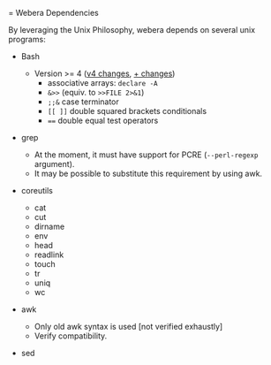 <!-- %set:TITLE=webera dependencies-->
<!-- %include:common/head.html-->

= Webera Dependencies

By leveraging the Unix Philosophy, webera depends on several unix programs:

* Bash
  - Version >= 4 ([v4 changes](http://wiki.bash-hackers.org/bash4), [+ changes](http://wiki.bash-hackers.org/scripting/bashchanges))
    - associative arrays: `declare -A`
    - `&>>` (equiv. to `>>FILE 2>&1`)
    - `;;&` case terminator
    - `[[ ]]` double squared brackets conditionals
    - `==` double equal test operators
* grep
  - At the moment, it must have support for PCRE (`--perl-regexp` argument).
  - It may be possible to substitute this requirement by using awk.
* coreutils
  - cat
  - cut
  - dirname
  - env
  - head
  - readlink
  - touch
  - tr
  - uniq
  - wc
* awk
  - Only old awk syntax is used [not verified exhaustly]
  - Verify compatibility.
* sed

  <ul class="examples-list">
    <!-- %cmd: for F in $(find ../[0-9]* -maxdepth 0 -type d | sed 's/^\.\.\///'); do echo "<li><a href=\"$F\">$F</a></li>"; done -->
  </ul>

<!--%include:common/footer.html-->
